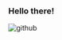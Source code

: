 
### Hello there! 



<!--
**abhigenva/abhigenva** is a ✨ _special_ ✨ repository because its `README.md` (this file) appears on your GitHub profile.

![image](https://user-images.githubusercontent.com/19860386/198695821-84153ba7-eba0-4cb3-a62e-8e2fd1cf36ae.png)


Here are some ideas to get you started:

- 🔭 I’m currently working on ...
- 🌱 I’m currently learning ...
- 👯 I’m looking to collaborate on ...
- 🤔 I’m looking for help with ...
- 💬 Ask me about ...
- 📫 How to reach me: ...
- 😄 Pronouns: ...
- ⚡ Fun fact: ...
-->
![github](https://user-images.githubusercontent.com/19860386/200165325-d53c7144-14fa-47a2-9cc5-e7e3a531bab3.svg)
